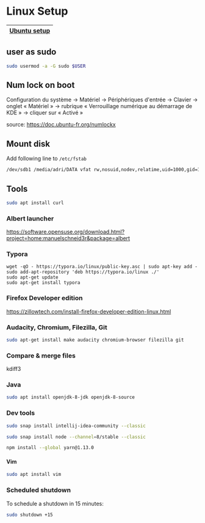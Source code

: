 # Linux Setup


| **[Ubuntu setup](./Ubuntu.md)** |
|-|

## user as sudo
```bash
sudo usermod -a -G sudo $USER
```

## Num lock on boot
Configuration du système → Matériel → Périphériques d'entrée → Clavier → onglet « Matériel » → rubrique « Verrouillage numérique au démarrage de KDE » → cliquer sur « Activé »

source: https://doc.ubuntu-fr.org/numlockx

## Mount disk
Add following line to `/etc/fstab`

```bash
/dev/sdb1 /media/adri/DATA vfat rw,nosuid,nodev,relatime,uid=1000,gid=1000,fmask=0022,dmask=0022,codepage=437,iocharset=iso8859-1,shortname=mixed
```

## Tools
```bash
sudo apt install curl
```

### Albert launcher
https://software.opensuse.org/download.html?project=home:manuelschneid3r&package=albert

### Typora
```
wget -qO - https://typora.io/linux/public-key.asc | sudo apt-key add -
sudo add-apt-repository 'deb https://typora.io/linux ./'
sudo apt-get update
sudo apt-get install typora
```

### Firefox Developer edition
https://zillowtech.com/install-firefox-developer-edition-linux.html

### Audacity, Chromium, Filezilla, Git
```bash
sudo apt-get install make audacity chromium-browser filezilla git 
```

### Compare & merge files
kdiff3


### Java
```bash
sudo apt install openjdk-8-jdk openjdk-8-source
```

### Dev tools
```bash
sudo snap install intellij-idea-community --classic

sudo snap install node --channel=8/stable --classic

npm install --global yarn@1.13.0
```

#### Vim
```bash
sudo apt install vim
```

### Scheduled shutdown
To schedule a shutdown in 15 minutes:
```bash
sudo shutdown +15
```

